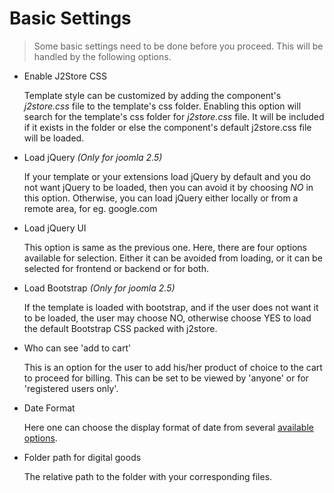 # Basic Settings

>Some basic settings need to be done before you proceed. This will be handled by the following options.

 * Enable J2Store CSS
 
    Template style can be customized by adding the component's *j2store.css* file to the template's css folder. Enabling this option will search for the template's css folder for _j2store.css_ file. It will be included if it exists in the folder or else the component's default j2store.css file will be loaded.

* Load jQuery
*(Only for joomla 2.5)*
    
    If your template or your extensions load jQuery by default and you do not want jQuery to be loaded, then you can avoid it by choosing *NO* in this option. Otherwise, you can load jQuery either locally or from a remote area, for eg. google.com
    
* Load jQuery UI
    
    This option is same as the previous one. Here, there are four options available for selection. Either it can be avoided from loading, or it can be selected for frontend or backend or for both.

* Load Bootstrap
 *(Only for joomla 2.5)*

    If the template is loaded with bootstrap, and if the user does not want it to be loaded, the user may choose NO, otherwise choose YES to load the default Bootstrap CSS packed with j2store.

* Who can see 'add to cart'
 
    This is an option for the user to add his/her product of choice to the cart to proceed for billing. This can be set to be viewed by 'anyone' or for 'registered users only'.

* Date Format

    Here one can choose the display format of date from several [available options](http://php.net/manual/en/datetime.formats.date.php). 
    
* Folder path for digital goods

    The relative path to the folder with your corresponding files. 

